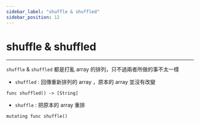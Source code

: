 ```yaml
---
sidebar_label: "shuffle & shuffled"
sidebar_position: 12
---
```


# shuffle & shuffled

---

`shuffle` & `shuffled` 都是打亂 array 的排列，只不過兩者所做的事不太一樣

- `shuffled` : 回傳重新排列的 array ，原本的 array 並沒有改變
```
func shuffled() -> [String]
```

- `shuffle` : 把原本的 array 重排
```
mutating func shuffle()
```
